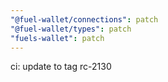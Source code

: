 ```yaml
---
"@fuel-wallet/connections": patch
"@fuel-wallet/types": patch
"fuels-wallet": patch
---
```


ci: update to tag rc-2130
